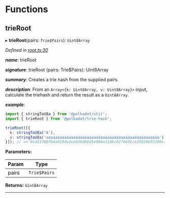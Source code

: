 

# Functions

<a id="trieroot"></a>

##  trieRoot

▸ **trieRoot**(pairs: *`Trie$Pairs`*): `Uint8Array`

*Defined in [root.ts:30](https://github.com/polkadot-js/common/blob/d0291db/packages/trie-hash/src/root.ts#L30)*

*__name__*: trieRoot

*__signature__*: trieRoot (pairs: Trie$Pairs): Uint8Array

*__summary__*: Creates a trie hash from the supplied pairs.

*__description__*: From an `Array<{k: Uint8Array, v: Uint8Array}>` input, calculate the triehash and return the result as a `Uint8Array`.

*__example__*:   

```javascript
import { stringToU8a } from '@polkadot/util';
import { trieRoot } from '@polkadot/trie-hash';

trieRoot([{
  k: stringToU8a('A'),
  v: stringToU8a('aaaaaaaaaaaaaaaaaaaaaaaaaaaaaaaaaaaaaaaaaaaaaaaaaa')
}]); // => 0xd23786fb4a010da3ce639d66d5e904a11dbc02746d1ce25029e53290cabf28ab
```

**Parameters:**

| Param | Type |
| ------ | ------ |
| pairs | `Trie$Pairs` |

**Returns:** `Uint8Array`

___

